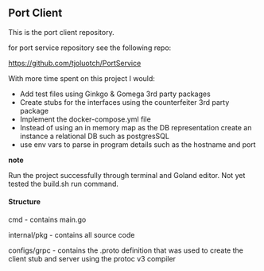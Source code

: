 ## Port Client

This is the port client repository. 

for port service repository see the following repo:

https://github.com/tjoluotch/PortService


With more time spent on this project I would:
- Add test files using Ginkgo & Gomega 3rd party packages
- Create stubs for the interfaces using the counterfeiter 3rd party package
- Implement the docker-compose.yml file
- Instead of using an in memory map as the DB representation create an instance
a relational DB such as postgresSQL
- use env vars to parse in program details such as the hostname and port

**note**

Run the project successfully through terminal and Goland editor. Not yet tested the build.sh run command. 

#### Structure
cmd - contains main.go

internal/pkg - contains all source code

configs/grpc - contains the .proto definition that was used to create the client stub and server
using the protoc v3 compiler  

